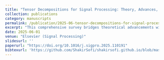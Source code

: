 ```yaml
---
title: "Tensor Decompositions for Signal Processing: Theory, Advances, and Applications"
collection: publications
category: manuscripts
permalink: /publication/2025-06-tensor-decompositions-for-signal-processing-theory-advances-and-applications
excerpt: "This comprehensive survey bridges theoretical advancements with practical applications in tensor decompositions, highlighting their role in multi-dimensional data analysis across signal processing and machine learning domains."
date: 2025-06-01
venue: "Elsevier (Signal Processing)"
slidesurl: ''
paperurl: "https://doi.org/10.1016/j.sigpro.2025.110191"
bibtexurl: 'https://github.com/ShakirSofi/shakirsofi.github.io/blob/master/files/bibtex.bib'
---
```

